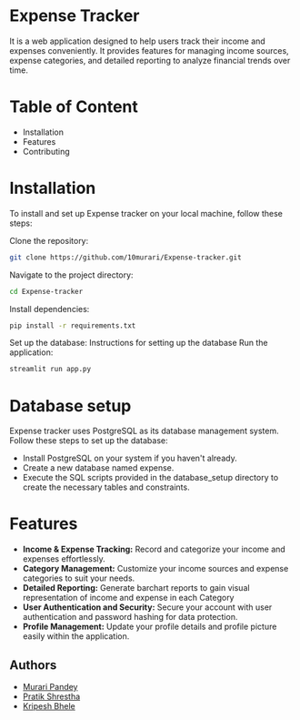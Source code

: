
# Expense Tracker

It is a web application designed to help users track their income and expenses conveniently. It provides features for managing income sources, expense categories, and detailed reporting to analyze financial trends over time.

# Table of Content

- Installation
- Features
- Contributing

# Installation
To install and set up Expense tracker on your local machine, follow these steps:

Clone the repository:
```bash
git clone https://github.com/10murari/Expense-tracker.git
```
Navigate to the project directory:
```bash 
cd Expense-tracker
```
Install dependencies: 
```bash 
pip install -r requirements.txt
```
Set up the database: 
Instructions for setting up the database
Run the application: 
```bash 
streamlit run app.py
```

# Database setup
Expense tracker uses PostgreSQL as its database management system. Follow these steps to set up the database:

- Install PostgreSQL on your system if you haven't already.
- Create a new database named expense.
- Execute the SQL scripts provided in the database_setup directory to create the necessary tables and constraints.

# Features

- **Income & Expense Tracking:** Record and categorize your income and expenses effortlessly.
- **Category Management:** Customize your income sources and expense categories to suit your needs.
- **Detailed Reporting:** Generate barchart reports to gain visual representation of income and expense in each Category
- **User Authentication and Security:** Secure your account with user authentication and password hashing for data protection.
- **Profile Management:** Update your profile details and profile picture easily within the application.


## Authors

- [Murari Pandey](https://github.com/10murari/)
- [Pratik Shrestha](https://github.com/kitarp3690)
- [Kripesh Bhele](https://github.com/Krio69)

